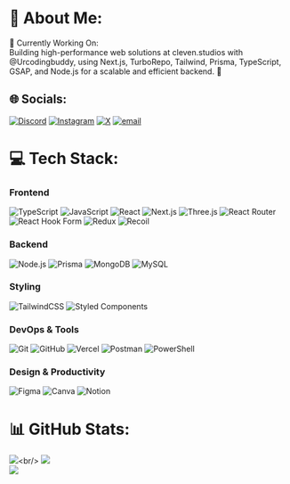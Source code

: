 # 💫 About Me:
🔭 Currently Working On:<br>Building high-performance web solutions at cleven.studios with @Urcodingbuddy, using Next.js, TurboRepo, Tailwind, Prisma, TypeScript, GSAP, and Node.js for a scalable and efficient backend. 🚀<br>


## 🌐 Socials:
[![Discord](https://img.shields.io/badge/Discord-%237289DA.svg?logo=discord&logoColor=white)](https://discord.gg/https://discord.gg/7C4PdS7x ) [![Instagram](https://img.shields.io/badge/Instagram-%23E4405F.svg?logo=Instagram&logoColor=white)](https://instagram.com/https://www.instagram.com/aravmenon01/) [![X](https://img.shields.io/badge/X-black.svg?logo=X&logoColor=white)](https://x.com/https://x.com/Arav_menon?t=1xUBARAlsK6McS65-rhkfQ&s=09) [![email](https://img.shields.io/badge/Email-D14836?logo=gmail&logoColor=white)](mailto:aravmenon.ak@gmail.com) 

# 💻 Tech Stack:

### Frontend
![TypeScript](https://img.shields.io/badge/typescript-%23007ACC.svg?style=for-the-badge&logo=typescript&logoColor=white) ![JavaScript](https://img.shields.io/badge/javascript-%23323330.svg?style=for-the-badge&logo=javascript&logoColor=%23F7DF1E) ![React](https://img.shields.io/badge/react-%2320232a.svg?style=for-the-badge&logo=react&logoColor=%2361DAFB) ![Next.js](https://img.shields.io/badge/next.js-%23000000.svg?style=for-the-badge&logo=next.js&logoColor=white) ![Three.js](https://img.shields.io/badge/threejs-black?style=for-the-badge&logo=three.js&logoColor=white) ![React Router](https://img.shields.io/badge/React_Router-CA4245?style=for-the-badge&logo=react-router&logoColor=white) ![React Hook Form](https://img.shields.io/badge/React%20Hook%20Form-%23EC5990.svg?style=for-the-badge&logo=reacthookform&logoColor=white) ![Redux](https://img.shields.io/badge/redux-%23764ABC.svg?style=for-the-badge&logo=redux&logoColor=white) ![Recoil](https://img.shields.io/badge/recoil-%2361DAFB.svg?style=for-the-badge&logo=recoil&logoColor=white)

### Backend
![Node.js](https://img.shields.io/badge/node.js-43853D?style=for-the-badge&logo=node.js&logoColor=white) ![Prisma](https://img.shields.io/badge/Prisma-3982CE?style=for-the-badge&logo=Prisma&logoColor=white) ![MongoDB](https://img.shields.io/badge/MongoDB-%234ea94b.svg?style=for-the-badge&logo=mongodb&logoColor=white) ![MySQL](https://img.shields.io/badge/mysql-4479A1.svg?style=for-the-badge&logo=mysql&logoColor=white)

### Styling
![TailwindCSS](https://img.shields.io/badge/tailwindcss-%2338B2AC.svg?style=for-the-badge&logo=tailwind-css&logoColor=white) ![Styled Components](https://img.shields.io/badge/styled--components-DB7093?style=for-the-badge&logo=styled-components&logoColor=white)

### DevOps & Tools
![Git](https://img.shields.io/badge/git-%23F05033.svg?style=for-the-badge&logo=git&logoColor=white) ![GitHub](https://img.shields.io/badge/github-%23121011.svg?style=for-the-badge&logo=github&logoColor=white) ![Vercel](https://img.shields.io/badge/vercel-%23000000.svg?style=for-the-badge&logo=vercel&logoColor=white) ![Postman](https://img.shields.io/badge/Postman-FF6C37?style=for-the-badge&logo=postman&logoColor=white) ![PowerShell](https://img.shields.io/badge/PowerShell-%235391FE.svg?style=for-the-badge&logo=powershell&logoColor=white)

### Design & Productivity
![Figma](https://img.shields.io/badge/figma-%23F24E1E.svg?style=for-the-badge&logo=figma&logoColor=white) ![Canva](https://img.shields.io/badge/Canva-%2300C4CC.svg?style=for-the-badge&logo=Canva&logoColor=white) ![Notion](https://img.shields.io/badge/Notion-%23000000.svg?style=for-the-badge&logo=notion&logoColor=white)


# 📊 GitHub Stats:
![]([https://github-readme-stats.vercel.app/api?username=Arav-menon&theme=dark&hide_border=false&include_all_commits=false&count_private=false](https://github-readme-stats.vercel.app/api?username=Arav-menon&theme=dark&hide_border=false&include_all_commits=false&count_private=false))<br/>
![](https://nirzak-streak-stats.vercel.app/?user=Arav-menon&theme=dark&hide_border=false)<br/>
![](https://github-readme-stats.vercel.app/api/top-langs/?username=Arav-menon&theme=dark&hide_border=false&include_all_commits=false&count_private=false&layout=compact)


<!-- Proudly created with GPRM ( https://gprm.itsvg.in ) -->
